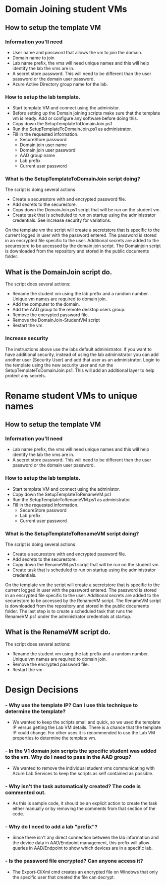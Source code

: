 # Domain Joining student VMs

## How to setup the template VM
### Information you'll need
- User name and password that allows the vm to join the domain.
- Domain name to join
- Lab name prefix, the vms will need unique names and this will help identify the lab the vms are in.
- A secret store password.  This will need to be different than the user password or the domain user password.
- Azure Active Directory group name for the lab.
### How to setup the lab template.
- Start template VM and connect using the administor.
- Before setting up the Domain joining scripts make sure that the template vm is ready.  Add or configure any software before doing this.
- Copy down the SetupTemplateToDomainJoin.ps1
- Run the SetupTemplateToDomainJoin.ps1 as administrator.
- Fill in the requested information.
    - SecureStore password
    - Domain join user name
    - Domain join user password
    - AAD group name
    - Lab prefix
    - Current user password
### What is the SetupTemplateToDomainJoin script doing?
The script is doing several actions
- Create a securestore with and encrypted password file.
- Add secrets to the securestore.
- Copy down the DomainJoin.ps1 script that will be run on the student vm.
- Create task that is scheduled to run on startup using the administrator credentials. See increase security for variations.

On the template vm the script will create a secretstore that is specific to the current logged in user with the password entered.  The password is stored in an encrypted file specific to the user.  Additional secrets are added to the securestore to be accessed by the domain join script.  The Domainjoin script is downloaded from the repository and stored in the public documents folder.

## What is the DomainJoin script do.
The script does several actions:
- Rename the student vm using the lab prefix and a random number.  Unique vm names are required to domain join.
- Add the computer to the domain.
- Add the AAD group to the remote desktop users group.
- Remove the encrypted password file.
- Remove the DomainJoin-StudentVM script
- Restart the vm.

### Increase security
The instructions above use the labs default administrator.  If you want to have additional security, instead of using the lab administrator you can add another user (Security User) and add that user as an administrator.  Login to the template using the new security user and run the SetupTemplateToDomainJoin.ps1.  This will add an additional layer to help protect any secrets.

# Rename student VMs to unique names
## How to setup the template VM
### Information you'll need
- Lab name prefix, the vms will need unique names and this will help identify the lab the vms are in.
- A secret store password.  This will need to be different than the user password or the domain user password.

### How to setup the lab template.
- Start template VM and connect using the administor.
- Copy down the SetupTemplateToRenameVM.ps1
- Run the SetupTemplateToRenameVM.ps1 as administrator.
- Fill in the requested information.
    - SecureStore password
    - Lab prefix
    - Current user password
### What is the SetupTemplateToRenameVM script doing?
The script is doing several actions
- Create a securestore with and encrypted password file.
- Add secrets to the securestore.
- Copy down the RenameVM.ps1 script that will be run on the student vm.
- Create task that is scheduled to run on startup using the administrator credentials.

On the template vm the script will create a secretstore that is specific to the current logged in user with the password entered.  The password is stored in an encrypted file specific to the user.  Additional secrets are added to the securestore to be accessed by the RenameVM script.  The RenameVM script is downloaded from the repository and stored in the public documents folder.  The last step is to create a scheduled task that runs the RenameVM.ps1 under the administrator credentials at startup.

## What is the RenameVM script do.
The script does several actions:
- Rename the student vm using the lab prefix and a random number.  Unique vm names are required to domain join.
- Remove the encrypted password file.
- Restart the vm.


# Design Decisions
### - Why use the template IP?  Can I use this technique to determine the template?
 - We wanted to keep the scripts small and quick, so we used the template IP versus getting the Lab VM details.  There is a chance that the template IP could change.  For other uses it is recommended to use the Lab VM properties to determine the template vm.
### - In the V1 domain join scripts the specific student was added to the vm. Why do I need to pass in the AAD group?
 - We wanted to remove the individual student vms communicating with Azure Lab Services to keep the scripts as self contained as possible.
 ### - Why isn't the task automatically created?  The code is commented out.
 - As this is sample code, it should be an explicit action to create the task either manually or by removing the comments from that section of the code.
 ### - Why do I need to add a lab "prefix"?
 - Since there isn't any direct connection between the lab information and the device data in AAD/Endpoint management, this prefix will allow queries in AAD/Endpoint to show which devices are in a specific lab.
 ### - Is the password file encrypted? Can anyone access it?
 - The Export-CliXml cmd creates an encrypted file on Windows that only the specific user that created the file can decrypt.
 

